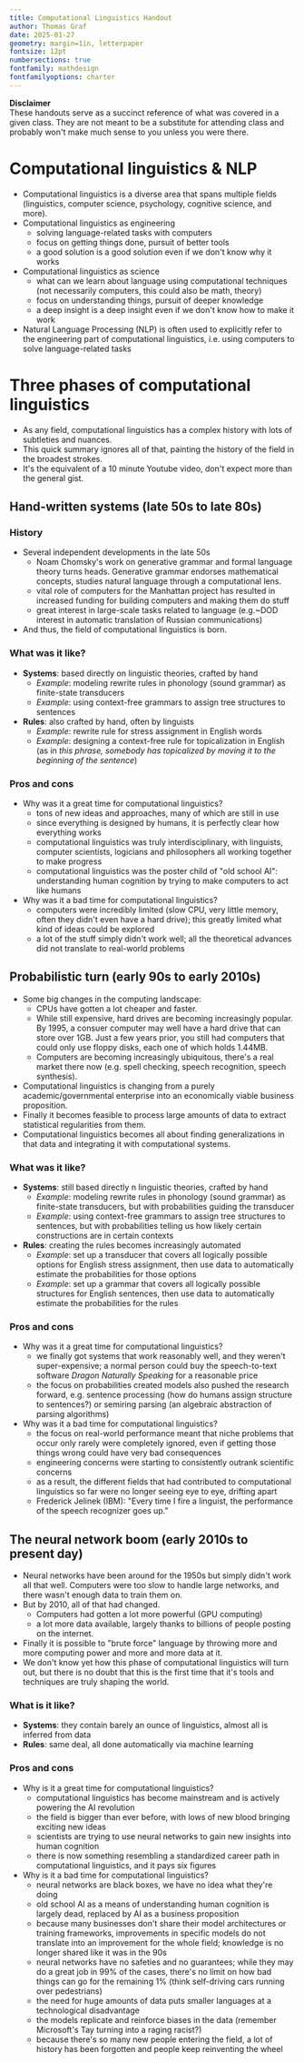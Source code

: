 ```yaml
---
title: Computational Linguistics Handout
author: Thomas Graf
date: 2025-01-27
geometry: margin=1in, letterpaper
fontsize: 12pt
numbersections: true
fontfamily: mathdesign
fontfamilyoptions: charter
---
```


**Disclaimer**  
These handouts serve as a succinct reference of what was covered in a given class.
They are not meant to be a substitute for attending class and probably won't make much sense to you unless you were there.

# Computational linguistics & NLP

- Computational linguistics is a diverse area that spans multiple fields (linguistics, computer science, psychology, cognitive science, and more).
- Computational linguistics as engineering
    - solving language-related tasks with computers
    - focus on getting things done, pursuit of better tools
    - a good solution is a good solution even if we don't know why it works
- Computational linguistics as science
    - what can we learn about language using computational techniques (not necessarily computers, this could also be math, theory)
    - focus on understanding things, pursuit of deeper knowledge
    - a deep insight is a deep insight even if we don't know how to make it work
- Natural Language Processing (NLP) is often used to explicitly refer to the engineering part of computational linguistics, i.e. using computers to solve language-related tasks

# Three phases of computational linguistics

- As any field, computational linguistics has a complex history with lots of subtleties and nuances.
- This quick summary ignores all of that, painting the history of the field in the broadest strokes.
- It's the equivalent of a 10 minute Youtube video, don't expect more than the general gist.

## Hand-written systems (late 50s to late 80s)

### History

- Several independent developments in the late 50s
    - Noam Chomsky's work on generative grammar and formal language theory turns heads.
      Generative grammar endorses mathematical concepts, studies natural language through a computational lens.
    - vital role of computers for the Manhattan project has resulted in increased funding for building computers and making them do stuff
    - great interest in large-scale tasks related to language (e.g.~DOD interest in automatic translation of Russian communications)
- And thus, the field of computational linguistics is born.

### What was it like?

- **Systems**: based directly on linguistic theories, crafted by hand
    - *Example*: modeling rewrite rules in phonology (sound grammar) as finite-state transducers
    - *Example*: using context-free grammars to assign tree structures to sentences
- **Rules**: also crafted by hand, often by linguists 
    - *Example*: rewrite rule for stress assignment in English words
    - *Example*: designing a context-free rule for topicalization in English (as in *this phrase, somebody has topicalized by moving it to the beginning of the sentence*)

### Pros and cons

- Why was it a great time for computational linguistics?
    - tons of new ideas and approaches, many of which are still in use
    - since everything is designed by humans, it is perfectly clear how everything works
    - computational linguistics was truly interdisciplinary, with linguists, computer scientists, logicians and philosophers all working together to make progress
    - computational linguistics was the poster child of "old school AI": understanding human cognition by trying to make computers to act like humans
- Why was it a bad time for computational linguistics?
    - computers were incredibly limited (slow CPU, very little memory, often they didn't even have a hard drive); this greatly limited what kind of ideas could be explored
    - a lot of the stuff simply didn't work well; all the theoretical advances did not translate to real-world problems

## Probabilistic turn (early 90s to early 2010s)

- Some big changes in the computing landscape:
    - CPUs have gotten a lot cheaper and faster.
    - While still expensive, hard drives are becoming increasingly popular.
      By 1995, a consuer computer may well have a hard drive that can store over 1GB.
      Just a few years prior, you still had computers that could only use floppy disks, each one of which holds 1.44MB.
    - Computers are becoming increasingly ubiquitous, there's a real market there now (e.g. spell checking, speech recognition, speech synthesis).
- Computational linguistics is changing from a purely academic/governmental enterprise into an economically viable business proposition.
- Finally it becomes feasible to process large amounts of data to extract statistical regularities from them.
- Computational linguistics becomes all about finding generalizations in that data and integrating it with computational systems.

### What was it like?

- **Systems**: still based directly n linguistic theories, crafted by hand
    - *Example*: modeling rewrite rules in phonology (sound grammar) as finite-state transducers, but with probabilities guiding the transducer
    - *Example*: using context-free grammars to assign tree structures to sentences, but with probabilities telling us how likely certain constructions are in certain contexts
- **Rules**: creating the rules becomes increasingly automated
    - *Example*: set up a transducer that covers all logically possible options for English stress assignment, then use data to automatically estimate the probabilities for those options
    - *Example*: set up a grammar that covers all logically possible structures for English sentences, then use data to automatically estimate the probabilities for the rules

### Pros and cons

- Why was it a great time for computational linguistics?
    - we finally got systems that work reasonably well, and they weren't super-expensive; a normal person could buy the speech-to-text software *Dragon Naturally Speaking* for a reasonable price
    - the focus on probabilities created models also pushed the research forward, e.g. sentence processing (how do humans assign structure to sentences?) or semiring parsing (an algebraic abstraction of parsing algorithms)
- Why was it a bad time for computational linguistics?
    - the focus on real-world performance meant that niche problems that occur only rarely were completely ignored, even if getting those things wrong could have very bad consequences
    - engineering concerns were starting to consistently outrank scientific concerns
    - as a result, the different fields that had contributed to computational linguistics so far were no longer seeing eye to eye, drifting apart
    - Frederick Jelinek (IBM): "Every time I fire a linguist, the performance of the speech recognizer goes up."

## The neural network boom (early 2010s to present day)

- Neural networks have been around for the 1950s but simply didn't work all that well.
  Computers were too slow to handle large networks, and there wasn't enough data to train them on.
- But by 2010, all of that had changed.
    - Computers had gotten a lot more powerful (GPU computing)
    - a lot more data available, largely thanks to billions of people posting on the internet.
- Finally it is possible to "brute force" language by throwing more and more computing power and more and more data at it.
- We don't know yet how this phase of computational linguistics will turn out, but there is no doubt that this is the first time that it's tools and techniques are truly shaping the world.

### What is it like?

- **Systems**: they contain barely an ounce of linguistics, almost all is inferred from data
- **Rules**: same deal, all done automatically via machine learning

### Pros and cons

- Why is it a great time for computational linguistics?
    - computational linguistics has become mainstream and is actively powering the AI revolution
    - the field is bigger than ever before, with lows of new blood bringing exciting new ideas
    - scientists are trying to use neural networks to gain new insights into human cognition
    - there is now something resembling a standardized career path in computational linguistics, and it pays six figures
- Why is it a bad time for computational linguistics?
    - neural networks are black boxes, we have no idea what they're doing
    - old school AI as a means of understanding human cognition is largely dead, replaced by AI as a business proposition
    - because many businesses don't share their model architectures or training frameworks, improvements in specific models do not translate into an improvement for the whole field; knowledge is no longer shared like it was in the 90s
    - neural networks have no safeties and no guarantees; while they may do a great job in 99% of the cases, there's no limit on how bad things can go for the remaining 1% (think self-driving cars running over pedestrians)
    - the need for huge amounts of data puts smaller languages at a technological disadvantage
    - the models replicate and reinforce biases in the data (remember Microsoft's Tay turning into a raging racist?)
    - because there's so many new people entering the field, a lot of history has been forgotten and people keep reinventing the wheel
